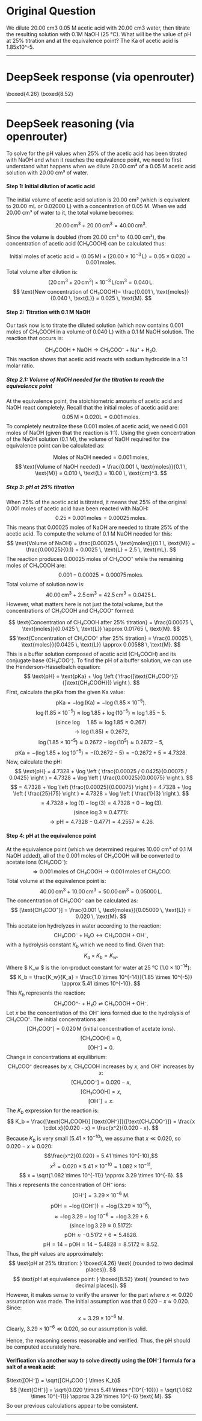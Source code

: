 # Original Question

We dilute 20.00 cm3 0.05 M acetic acid with 20.00 cm3 water, then titrate the resulting solution with 0.1M NaOH (25 °C). What will be the value of pH at 25% titration and at the equivalence point? The Ka of acetic acid is 1.85x10^-5.

---

# DeepSeek response (via openrouter)

\boxed{4.26}
\boxed{8.52}

---

# DeepSeek reasoning (via openrouter)

To solve for the pH values when 25% of the acetic acid has been titrated with NaOH and when it reaches the equivalence point, we need to first understand what happens when we dilute 20.00 cm³ of a 0.05 M acetic acid solution with 20.00 cm³ of water.

#### Step 1: Initial dilution of acetic acid

The initial volume of acetic acid solution is 20.00 cm³ (which is equivalent to 20.00 mL or 0.02000 L) with a concentration of 0.05 M. When we add 20.00 cm³ of water to it, the total volume becomes:

$$
20.00 \, \text{cm}^3 + 20.00 \, \text{cm}^3 = 40.00 \, \text{cm}^3.
$$

Since the volume is doubled (from 20.00 cm³ to 40.00 cm³), the concentration of acetic acid (CH₃COOH) can be calculated thus:

$$
\text{Initial moles of acetic acid}= (0.05 \, \text{M}) \times (20.00 \times 10^{-3} \, \text{L}) = 0.05 \times 0.020 = 0.001 \, \text{moles}.
$$
Total volume after dilution is:
$$
(20 \, \text{cm}^3 + 20 \, \text{cm}^3) \times 10^{-3} \, \text{L/cm}^3 = 0.040 \, \text{L}.
$$
$$
\text{New concentration of CH₃COOH}= \frac{0.001 \, \text{moles}}{0.040 \, \text{L}} = 0.025 \, \text{M}.
$$

#### Step 2: Titration with 0.1 M NaOH

Our task now is to titrate the diluted solution (which now contains 0.001 moles of CH₃COOH in a volume of 0.040 L) with a 0.1 M NaOH solution. The reaction that occurs is:

$$
\text{CH₃COOH} + \text{NaOH} \rightarrow \text{CH₃COO⁻} + \text{Na⁺} + \text{H₂O}.
$$
This reaction shows that acetic acid reacts with sodium hydroxide in a 1:1 molar ratio.

##### Step 2.1: Volume of NaOH needed for the titration to reach the equivalence point

At the equivalence point, the stoichiometric amounts of acetic acid and NaOH react completely. Recall that the initial moles of acetic acid are:
$$
0.05 \, \text{M} \times 0.020 \text{L} = 0.001 \, \text{moles}.
$$
To completely neutralize these 0.001 moles of acetic acid, we need 0.001 moles of NaOH (given that the reaction is 1:1).
Using the given concentration of the NaOH solution (0.1 M), the volume of NaOH required for the equivalence point can be calculated as:

$$
\text{Moles of NaOH needed} = 0.001 \, \text{moles},
$$
$$
\text{Volume of NaOH needed} = \frac{0.001 \, \text{moles}}{0.1 \, \text{M}} = 0.010 \, \text{L} = 10.00 \, \text{cm}^3.
$$

##### Step 3: pH at 25% titration

When 25% of the acetic acid is titrated, it means that 25% of the original 0.001 moles of acetic acid have been reacted with NaOH:
$$
0.25 \times 0.001 \, \text{moles} = 0.00025 \, \text{moles}.
$$
This means that 0.00025 moles of NaOH are needed to titrate 25% of the acetic acid. To compute the volume of 0.1 M NaOH needed for this:
$$
\text{Volume of NaOH} = \frac{0.00025 \, \text{moles}}{0.1 \, \text{M}} = \frac{0.00025}{0.1} = 0.0025 \, \text{L} = 2.5 \, \text{mL}.
$$
The reaction produces 0.00025 moles of CH₃COO⁻ while the remaining moles of CH₃COOH are:
$$
0.001 - 0.00025 = 0.00075 \, \text{moles}.
$$
Total volume of solution now is:
$$
40.00 \, \text{cm}^3 + 2.5 \, \text{cm}^3 = 42.5 \, \text{cm}^3 = 0.0425 \, \text{L}.
$$
However, what matters here is not just the total volume, but the concentrations of CH₃COOH and CH₃COO⁻ formed:

$$
\text{Concentration of CH₃COOH after 25% titration} = \frac{0.00075 \, \text{moles}}{0.0425 \, \text{L}} \approx 0.01765 \, \text{M}.
$$
$$
\text{Concentration of CH₃COO⁻ after 25% titration} = \frac{0.00025 \, \text{moles}}{0.0425 \, \text{L}} \approx 0.00588 \, \text{M}.
$$
This is a buffer solution composed of acetic acid (CH₃COOH) and its conjugate base (CH₃COO⁻). To find the pH of a buffer solution, we can use the Henderson-Hasselbalch equation:
$$
\text{pH} = \text{pKa} + \log \left ( \frac{[\text{CH₃COO⁻}]}{[\text{CH₃COOH}]} \right ).
$$
First, calculate the pKa from the given Ka value:
$$
\text{pKa} = -\log (\text{Ka}) = -\log (1.85 \times 10^{-5}).
$$
$$
\log (1.85 \times 10^{-5}) \approx \log 1.85 + \log (10^{-5}) \approx \log 1.85 - 5.
$$
$$
\text{(since }\log\quad1.85 \simeq \log 1.85 \approx 0.267)
$$
$$
\rightarrow \log (1.85) \approx 0.2672,
$$
$$
\log (1.85 \times 10^{-5}) \approx 0.2672 -  \log (10^5) \approx 0.2672 - 5,
$$
$$
\text{pKa} = - (\log 1.85 + \log 10^{-5}) = - (0.2672 - 5) = -0.2672 + 5 = 4.7328.
$$
Now, calculate the pH:
$$
\text{pH} = 4.7328 + \log \left ( \frac{0.00025 / 0.0425}{0.00075 / 0.0425} \right ) = 4.7328 + \log \left ( \frac{0.00025}{0.00075} \right ).
$$
$$
= 4.7328 + \log \left (\frac{0.00025}{0.00075} \right ) = 4.7328 + \log \left ( \frac{25}{75} \right ) = 4.7328 + \log \left ( \frac{1}{3} \right ).
$$
$$
= 4.7328 + \log (1) - \log (3) = 4.7328 + 0 - \log (3).
$$
$$
\text{(since } \log 3 \approx 0.4771\text{)}:
$$
$$
\rightarrow \text{pH} = 4.7328 - 0.4771 = 4.2557 \approx 4.26.
$$

#### Step 4: pH at the equivalence point

At the equivalence point (which we determined requires 10.00 cm³ of 0.1 M NaOH added), all of the 0.001 moles of CH₃COOH will be converted to acetate ions (CH₃COO⁻):
$$
\Rightarrow 0.001 \, \text{moles of CH₃COOH} \rightarrow 0.001 \, \text{moles of CH₃COO}.
$$
Total volume at the equivalence point is:
$$
40.00 \, \text{cm}^3 + 10.00 \, \text{cm}^3 = 50.00 \, \text{cm}^3 = 0.05000 \, \text{L}.
$$
The concentration of CH₃COO⁻ can be calculated as:
$$
[\text{CH₃COO⁻}] = \frac{0.001 \, \text{moles}}{0.05000 \, \text{L}} = 0.020 \, \text{M}.
$$
This acetate ion hydrolyzes in water according to the reaction:
$$
\text{CH₃COO⁻} + \text{H₂O} \leftrightarrow \text{CH₃COOH} + \text{OH⁻},
$$
with a hydrolysis constant $K_b$ which we need to find. Given that:
$$
K_a \times K_b = K_w.
$$
Where $ K_w $ is the ion-product constant for water at 25 °C ($1.0 \times 10^{-14}$):
$$
K_b = \frac{K_w}{K_a} = \frac{1.0 \times 10^{-14}}{1.85 \times 10^{-5}} \approx 5.41 \times 10^{-10}.
$$
This $K_b$ represents the reaction:
$$
\text{CH₃COO^-} + \text{H₂O} \rightleftharpoons \text{CH₃COOH} + \text{OH⁻}.
$$
Let $x$ be the concentration of the OH⁻ ions formed due to the hydrolysis of CH₃COO⁻. The initial concentrations are:
$$
[\text{CH₃COO⁻}] = 0.020\, \text{M} \text{ (initial concentration of acetate ions)}.
$$
$$
[\text{CH₃COOH}] = 0,
$$
$$
[\text{OH⁻}] = 0.
$$
Change in concentrations at equilibrium:
$$\text{CH₃COO⁻ decreases by $x$, CH₃COOH increases by $x$, and OH⁻ increases by $x$}:$$
$$
[\text{CH₃COO⁻}] = 0.020 - x,
$$
$$
[\text{CH₃COOH}] = x,
$$
$$
[\text{OH⁻}] = x.
$$
The $K_b$ expression for the reaction is:
$$
K_b = \frac{[\text{CH₃COOH}] [\text{OH⁻}]}{[\text{CH₃COO⁻}]} = \frac{x \cdot x}{0.020 - x} = \frac{x^2}{0.020 - x}.
$$
Because $K_b$ is very small ($5.41 \times 10^{-10}$), we assume that $x \ll 0.020$, so $0.020 - x \approx 0.020$:
$$\frac{x^2}{0.020} = 5.41 \times 10^{-10},$$
$$
x^2 = 0.020 \times 5.41 \times 10^{-10} = 1.082 \times 10^{-11},
$$
$$
x = \sqrt{1.082 \times 10^{-11}} \approx 3.29 \times 10^{-6}.
$$
This $x$ represents the concentration of OH⁻ ions:
$$
\text{[OH⁻]} = 3.29 \times 10^{-6} \text{ M}.
$$
$$
\text{pOH} = -\log ([\text{OH⁻}]) = -\log (3.29 \times 10^{-6}),
$$
$$
\approx -\log 3.29 - \log 10^{-6}=-\log 3.29 + 6.
$$
$$
\text{(since } \log 3.29 \approx 0.5172\text{)}:
$$
$$
\text{pOH} \approx -0.5172 + 6 = 5.4828.
$$
$$
\text{pH} = 14 - \text{pOH} = 14 - 5.4828 = 8.5172 \approx 8.52.
$$
Thus, the pH values are approximately:
$$
\text{pH at 25% titration: } \boxed{4.26} \text{ (rounded to two decimal places)}.
$$
$$
\text{pH at equivalence point: } \boxed{8.52} \text{ (rounded to two decimal places)}.
$$
However, it makes sense to verify the answer for the part where $x \ll 0.020$ assumption was made. The initial assumption was that $0.020 - x \approx 0.020$. Since:
$$
x = 3.29 \times 10^{-6} \text{ M}.
$$
Clearly, $3.29 \times 10^{-6} \ll 0.020$, so our assumption is valid. 

Hence, the reasoning seems reasonable and verified. Thus, the pH should be computed accurately here.

#### Verification via another way to solve directly using the $[\text{OH⁻}]$ formula for a salt of a weak acid:

$\text{[OH⁻]} = \sqrt{[CH₃COO⁻] \times K_b}$
$$
[\text{OH⁻}] = \sqrt{0.020 \times 5.41 \times ^{10^{-10}}} = \sqrt{1.082 \times 10^{-11}} \approx 3.29 \times 10^{-6} \text{ M}.
$$
So our previous calculations appear to be consistent.


---

